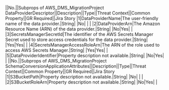 ||No.||Subprops of AWS_DMS_MigrationProject DataProviderDescriptor||Description||Type||Threat Context||Common Property||GR Required||Jira Story
|1|DataProviderName|The user-friendly name of the data provider.|String| |No| | |
|2|DataProviderArn|The Amazon Resource Name (ARN) of the data provider.|String| |No|Yes| |
|3|SecretsManagerSecretId|The identifier of the AWS Secrets Manager Secret used to store access credentials for the data provider.|String| |Yes|Yes| |
|4|SecretsManagerAccessRoleArn|The ARN of the role used to access AWS Secrets Manager.|String| |Yes|Yes| |
|5|DataProviderIdentifier|Property description not available.|String| |No|Yes| |
||No.||Subprops of AWS_DMS_MigrationProject SchemaConversionApplicationAttributes||Description||Type||Threat Context||Common Property||GR Required||Jira Story
|1|S3BucketPath|Property description not available.|String| |No| | |
|2|S3BucketRoleArn|Property description not available.|String| |No|Yes| |
